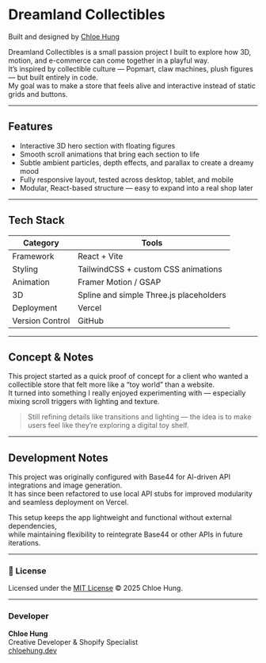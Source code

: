 # Dreamland Collectibles

Built and designed by [Chloe Hung](https://github.com/chloehungdev)

Dreamland Collectibles is a small passion project I built to explore how 3D, motion, and e-commerce can come together in a playful way.  
It’s inspired by collectible culture — Popmart, claw machines, plush figures — but built entirely in code.  
My goal was to make a store that feels alive and interactive instead of static grids and buttons.

---

## Features

- Interactive 3D hero section with floating figures 
- Smooth scroll animations that bring each section to life  
- Subtle ambient particles, depth effects, and parallax to create a dreamy mood  
- Fully responsive layout, tested across desktop, tablet, and mobile  
- Modular, React-based structure — easy to expand into a real shop later  

---

## Tech Stack

| Category | Tools |
|-----------|-------|
| Framework | React + Vite |
| Styling | TailwindCSS + custom CSS animations |
| Animation | Framer Motion / GSAP |
| 3D | Spline and simple Three.js placeholders |
| Deployment | Vercel |
| Version Control | GitHub |

---

## Concept & Notes

This project started as a quick proof of concept for a client who wanted a collectible store that felt more like a “toy world” than a website.  
It turned into something I really enjoyed experimenting with — especially mixing scroll triggers with lighting and texture.

> Still refining details like transitions and lighting — the idea is to make users feel like they’re exploring a digital toy shelf.

---

## Development Notes

This project was originally configured with Base44 for AI-driven API integrations and image generation.  
It has since been refactored to use local API stubs for improved modularity and seamless deployment on Vercel.  

This setup keeps the app lightweight and functional without external dependencies,  
while maintaining flexibility to reintegrate Base44 or other APIs in future iterations.

---

### 🪪 License
Licensed under the [MIT License](./LICENSE) © 2025 Chloe Hung.

---

### Developer

**Chloe Hung**  
Creative Developer & Shopify Specialist  
[chloehung.dev](#)

